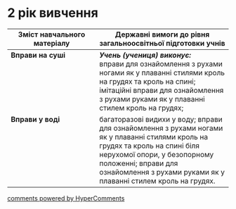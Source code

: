 <div id="hypercomments_widget" class="js-hypercomments-widget invisible"></div>

# 2 рік вивчення

<table>
  <tr>
    <td width="40%" align="center"><b>Зміст навчального матеріалу</b></td>
    <td width="60%" align="center"><b>Державні вимоги до рівня загальноосвітньої підготовки учнів</b></td>
  </tr>
<tbody>
  <tr>
    <td width="40%" style="vertical-align:top !important;">
    <b>Вправи на суші</b>
    </td>
    <td width="60%" style="vertical-align:top !important;">
	   <i><b>Учень (учениця) виконує:</b></i><br>
	   вправи для ознайомлення з рухами ногами як у плаванні стилями кроль на грудях та кроль на спині; імітаційні вправи для ознайомлення з рухами руками як у плаванні стилем кроль на грудях;
	  </td>
  </tr>
  <tr>
    <td width="40%" style="vertical-align:top !important;">
    <b>Вправи у воді</b>
    </td>
    <td width="60%" style="vertical-align:top !important;">
     багаторазові видихи у воду; вправи для ознайомлення з рухами ногами як у плаванні стилями кроль на грудях та кроль на спині біля нерухомої опори, у безопорному положенні; вправи для ознайомлення з рухами руками як у плаванні стилем кроль на грудях.
    </td>
  </tr>
</tbody>
</table>

<div class="js-hypercomments-container">
<a href="http://hypercomments.com" class="hc-link" title="comments widget">comments powered by HyperComments</a>
</div>